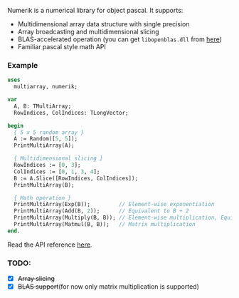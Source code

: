 Numerik is a numerical library for object pascal. It supports:
- Multidimensional array data structure with single precision
- Array broadcasting and multidimensional slicing
- BLAS-accelerated operation (you can get `libopenblas.dll` from [here](https://github.com/xianyi/OpenBLAS/releases))
- Familiar pascal style math API

### Example
```pascal
uses
  multiarray, numerik;

var
  A, B: TMultiArray;
  RowIndices, ColIndices: TLongVector;

begin
  { 5 x 5 random array }
  A := Random([5, 5]);
  PrintMultiArray(A);

  { Multidimensional slicing }
  RowIndices := [0, 3];
  ColIndices := [0, 1, 3, 4];
  B := A.Slice([RowIndices, ColIndices]);
  PrintMultiArray(B);

  { Math operation }
  PrintMultiArray(Exp(B));         // Element-wise exponentiation
  PrintMultiArray(Add(B, 2));      // Equivalent to B + 2
  PrintMultiArray(Multiply(B, B)); // Element-wise multiplication, Equivalent to B * B
  PrintMultiArray(Matmul(B, B));   // Matrix multiplication 
end.      
```

Read the API reference [here](http://ariaghora.github.io/numerik).

### TODO:
- [x] ~~Array slicing~~
- [x] ~~BLAS support~~(for now only matrix multiplication is supported)
